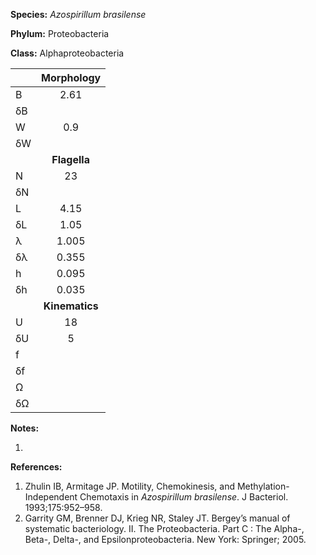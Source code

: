 **Species:** *Azospirillum brasilense*

**Phylum:** Proteobacteria

**Class:** Alphaproteobacteria

|    | **Morphology** |
|:-- | :------------: |
| B  | 2.61 |
| δB |  |
| W  | 0.9 |
| δW |  |
|    | **Flagella** |
| N  | 23 |
| δN |  |
| L  | 4.15 |
| δL | 1.05 |
| λ  | 1.005 |
| δλ | 0.355 |
| h  | 0.095 |
| δh | 0.035 |
|    | **Kinematics** |
| U  | 18 |
| δU | 5 |
| f  |  |
| δf |  |
| Ω  |  |
| δΩ |  |

**Notes:**

1.

**References:**

1. Zhulin IB, Armitage JP.  Motility, Chemokinesis, and Methylation-Independent Chemotaxis in *Azospirillum brasilense*. J Bacteriol. 1993;175:952–958.
1. Garrity GM, Brenner DJ, Krieg NR, Staley JT.  Bergey’s manual of systematic bacteriology. II. The Proteobacteria. Part C : The Alpha-, Beta-, Delta-, and Epsilonproteobacteria.  New York:  Springer; 2005.
